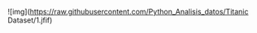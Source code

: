 ![img](https://raw.githubusercontent.com/Python_Analisis_datos/Titanic Dataset/1.jfif)














